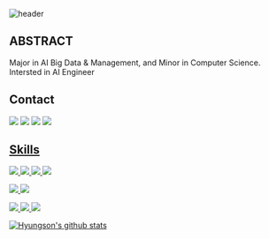 ![header](https://capsule-render.vercel.app/api?type=shark&color=151515&height=300&section=header&text=WELCOME%&fontSize=90&fontAlignY=38&textBig=9f9f9f&fontColor=d6ace6&animation=twinkling&desc=Hyungson%20GitHub%&descAlignY=51&descAlign=62)

## ABSTRACT
Major in AI Big Data & Management, and Minor in Computer Science.
Intersted in AI Engineer


## Contact

 </a>
  <a href="mailto:gudqls3157@gmail.com"><img src="https://img.shields.io/badge/gudqls3157@gmail.com-d14836?style=flat-square&logo=Gmail&logoColor=ffffff&link=gudqls3157@gmail.com"/></a>
  <a href="https://blog.naver.com/gudqls1940"><img src="https://img.shields.io/badge/essay%20blog-03C75A?style=flat-square&logo=Naver&logoColor=white"/></a> 
  <a href="https://velog.io/@hyungson"><img src="https://img.shields.io/badge/Tech%20velog-11B48A?style=flat-square&logo=Vimeo&logoColor=white&link=https://velog.io/@zaman17"/></a>
  <a href="https://huggingface.co/hyungbinyim"><img src="https://img.shields.io/badge/Huggingface-ffdd00?style=flat-square&logo=Huggingface&logoColor=white"/> 


<br/>


## Skills

 <img src="https://img.shields.io/badge/Python-3776AB?style=flat-square&logo=Python&logoColor=white"/> <img src="https://img.shields.io/badge/MySQL-4479A1?style=flat-square&logo=MySQL&logoColor=white"/> 
 <img src="https://img.shields.io/badge/Pytorch-EE4C2C?style=flat-square&logo=Pytorch&logoColor=white"/> <img src="https://img.shields.io/badge/TensorFlow-FF6F00?style=flat-square&logo=TensorFlow&logoColor=white"/> 
 
 
  <img src="https://img.shields.io/badge/Streamlit-FF4B4B?style=flat-square&logo=Streamlit&logoColor=white"/> <img src="https://img.shields.io/badge/Gradio-FF9E0F?style=flat-square&logo=Gradio&logoColor=white"/> 
  

  <img src="https://img.shields.io/badge/Langchain-006600?style=flat-square&logo=Langchain&logoColor=white">
  <img src="https://img.shields.io/badge/OpenAI-412991?style=flat-square&logo=OpenAI&logoColor=white">
  <img src="https://img.shields.io/badge/azure-%230072C6.svg?style=flat-square&logo=microsoftazure&logoColor=white">
  
<br/>


![Hyungson's github stats](https://github-readme-stats.vercel.app/api?username=Hyungson&show_icons=true)

